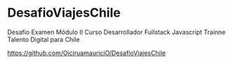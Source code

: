 # DesafioViajesChile
Desafio Examen Módulo II Curso Desarrollador Fullstack Javascript Trainne Talento Digital para Chile

https://github.com/OiciruamauriciO/DesafioViajesChile
